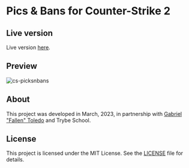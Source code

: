 # Pics & Bans for Counter-Strike 2

## Live version

Live version [here](https://cspicksbans.vercel.app/).

## Preview

![cs-picksnbans](https://github.com/decito/cs-picksnbans/assets/61292095/3f92cf6e-8d8a-4744-8ad7-53355910b11f)

## About

This project was developed in March, 2023, in partnership with [Gabriel "Fallen" Toledo](https://www.instagram.com/fallen) and Trybe School.

## License

This project is licensed under the MIT License. See the [LICENSE](https://github.com/decito/cspicksbans/blob/main/LICENSE) file for details.
